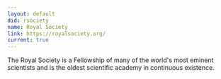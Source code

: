```yaml
---
layout: default
did: rsociety
name: Royal Society
link: https://royalsociety.org/
current: true
---
```


The Royal Society is a Fellowship of many of the world's most eminent scientists and is the oldest scientific academy in continuous existence.